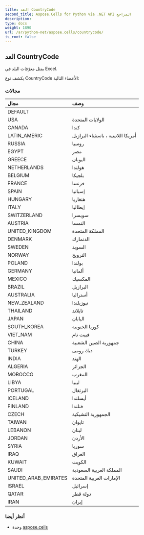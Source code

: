 ```yaml
---
title: العد CountryCode
second_title: Aspose.Cells for Python via .NET API المراجع
description:
type: docs
weight: 1890
url: /ar/python-net/aspose.cells/countrycode/
is_root: false
---
```

##  العد CountryCode
يمثل معرّفات البلد في Excel.



يكشف نوع CountryCode الأعضاء التالية:

###  مجالات
| مجال| وصف|
| :- | :- |
| DEFAULT |  |
| USA | الولايات المتحدة|
| CANADA | كندا|
| LATIN_AMERIC | أمريكا اللاتينية ، باستثناء البرازيل|
| RUSSIA | روسيا|
| EGYPT | مصر|
| GREECE | اليونان|
| NETHERLANDS | هولندا|
| BELGIUM | بلجيكا|
| FRANCE | فرنسا|
| SPAIN | إسبانيا|
| HUNGARY | هنغاريا|
| ITALY | إيطاليا|
| SWITZERLAND | سويسرا|
| AUSTRIA | النمسا|
| UNITED_KINGDOM | المملكة المتحدة|
| DENMARK | الدنمارك|
| SWEDEN | السويد|
| NORWAY | النرويج|
| POLAND | بولندا|
| GERMANY | ألمانيا|
| MEXICO | المكسيك|
| BRAZIL | البرازيل|
| AUSTRALIA | أستراليا|
| NEW_ZEALAND | نيوزيلندا|
| THAILAND | تايلاند|
| JAPAN | اليابان|
| SOUTH_KOREA | كوريا الجنوبية|
| VIET_NAM | فييت نام|
| CHINA | جمهورية الصين الشعبية|
| TURKEY | ديك رومى|
| INDIA | الهند|
| ALGERIA | الجزائر|
| MOROCCO | المغرب|
| LIBYA | ليبيا|
| PORTUGAL | البرتغال|
| ICELAND | أيسلندا|
| FINLAND | فنلندا|
| CZECH | الجمهورية التشيكية|
| TAIWAN | تايوان|
| LEBANON | لبنان|
| JORDAN | الأردن|
| SYRIA | سوريا|
| IRAQ | العراق|
| KUWAIT | الكويت|
| SAUDI | المملكة العربية السعودية|
| UNITED_ARAB_EMIRATES | الإمارات العربية المتحدة|
| ISRAEL | إسرائيل|
| QATAR | دولة قطر|
| IRAN | إيران|



###  أنظر أيضا
* وحدة [aspose.cells](..)
